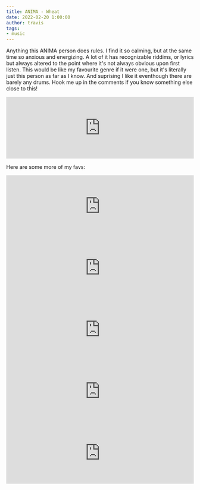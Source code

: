 ```yaml
---
title: ANIMA - Wheat
date: 2022-02-20 1:00:00
author: travis
tags: 
- music
---
```

Anything this ANIMA person does rules. I find it so calming, but at the same time so anxious and energizing. A lot of it has recognizable riddims, or lyrics but always altered to the point where it's not always obvious upon first listen. This would be like my favourite genre if it were one, but it's literally just this person as far as I know. And suprising I like it eventhough there are barely any drums. Hook me up in the comments if you know something else close to this! 

<iframe width="100%" height="166" scrolling="no" frameborder="no" allow="autoplay" src="https://w.soundcloud.com/player/?url=https%3A//api.soundcloud.com/tracks/1140236119&color=%23ff5500&auto_play=false&hide_related=false&show_comments=true&show_user=true&show_reposts=false&show_teaser=true"></iframe>

Here are some more of my favs:

<iframe width="100%" height="166" scrolling="no" frameborder="no" allow="autoplay" src="https://w.soundcloud.com/player/?url=https%3A//api.soundcloud.com/tracks/719843425&color=%23ff5500&auto_play=false&hide_related=false&show_comments=true&show_user=true&show_reposts=false&show_teaser=true"></iframe>

<iframe width="100%" height="166" scrolling="no" frameborder="no" allow="autoplay" src="https://w.soundcloud.com/player/?url=https%3A//api.soundcloud.com/tracks/924476995&color=%23ff5500&auto_play=false&hide_related=false&show_comments=true&show_user=true&show_reposts=false&show_teaser=true"></iframe>

<iframe width="100%" height="166" scrolling="no" frameborder="no" allow="autoplay" src="https://w.soundcloud.com/player/?url=https%3A//api.soundcloud.com/tracks/840519439&color=%23ff5500&auto_play=false&hide_related=false&show_comments=true&show_user=true&show_reposts=false&show_teaser=true"></iframe>

<iframe width="100%" height="166" scrolling="no" frameborder="no" allow="autoplay" src="https://w.soundcloud.com/player/?url=https%3A//api.soundcloud.com/tracks/529221045&color=%23ff5500&auto_play=false&hide_related=false&show_comments=true&show_user=true&show_reposts=false&show_teaser=true"></iframe>

<iframe width="100%" height="166" scrolling="no" frameborder="no" allow="autoplay" src="https://w.soundcloud.com/player/?url=https%3A//api.soundcloud.com/tracks/570971970&color=%23ff5500&auto_play=false&hide_related=false&show_comments=true&show_user=true&show_reposts=false&show_teaser=true"></iframe>


